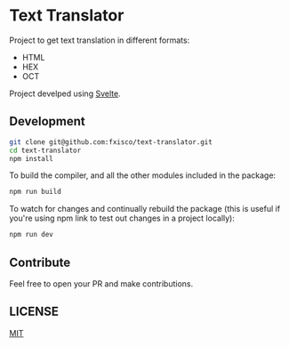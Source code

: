 # Text Translator

Project to get text translation in different formats:
- HTML
- HEX
- OCT

Project develped using [Svelte](https://svelte.dev/).

## Development

```bash
git clone git@github.com:fxisco/text-translator.git
cd text-translator
npm install
```

To build the compiler, and all the other modules included in the package:

```bash
npm run build
````

To watch for changes and continually rebuild the package (this is useful if you're using npm link to test out changes in a project locally):

```bash
npm run dev
````

## Contribute

Feel free to open your PR and make contributions.

## LICENSE

[MIT](LICENSE)
